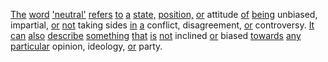 [The](./the.md) [word](./word.md) ['neutral'](./neutral.md) [refers](./refers.md) [to](./to.md) [a](./a.md) [state,](./state.md) [position,](./position.md) [or](./or.md) attitude [of](./of.md) [being](./being.md) unbiased, impartial, [or](./or.md) [not](./not.md) taking sides [in](./in.md) [a](./a.md) conflict, disagreement, [or](./or.md) controversy. [It](./it.md) [can](./can.md) [also](./also.md) [describe](./describe.md) [something](./something.md) [that](./that.md) [is](./is.md) [not](./not.md) inclined [or](./or.md) biased [towards](./towards.md) [any](./any.md) [particular](./particular.md) opinion, ideology, [or](./or.md) party.